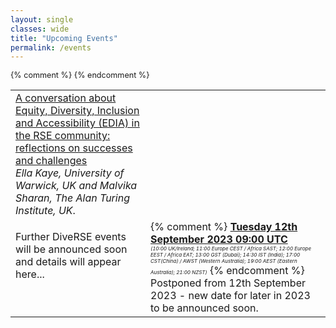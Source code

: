 ```yaml
---
layout: single
classes: wide
title: "Upcoming Events"
permalink: /events
---
```


<div class="notice notice--success" style="font-size: 0.9em !important;">
    <table>
        <tr>
            <td style="vertical-align: top;">
                <a href="/events/2023-09-12" target="_blank" rel="noopener noreferrer">A conversation about Equity, Diversity, Inclusion and Accessibility (EDIA) in the RSE community: reflections on successes and challenges</a><br/>
                <em>Ella Kaye, University of Warwick, UK and Malvika Sharan, The Alan Turing Institute, UK</em>.
            </td>
        </tr>
        <tr>
            {% comment %}
            <td style="vertical-align: top;">
                <p>Further DiveRSE events will be announced soon and details will appear here...</p>
            </td>
            {% endcomment %}
            <td style="vertical-align: top;">
                {% comment %}
                <strong><a href="https://www.timeanddate.com/worldclock/fixedtime.html?msg=A+conversation+about+EDIA+in+the+RSE+community%3A+reflections+on+successes+and+challenges&iso=20230912T09&p1=1440&ah=1" target="_blank" rel="noopener noreferrer">Tuesday 12th September 2023 09:00 UTC</a></strong><br/><em style="font-size: 0.5rem;">(10:00 UK/Ireland; 11:00 Europe CEST / Africa SAST; 12:00 Europe EEST / Africa EAT; 13:00 GST (Dubai); 14:30 IST (India); 17:00 CST(China) / AWST (Western Australia); 19:00 AEST (Eastern Australia); 21:00 NZST)</em>
                {% endcomment %}
                Postponed from 12th September 2023 - new date for later in 2023 to be announced soon.
            </td>
        </tr>
    </table>
</div>
